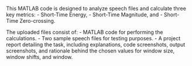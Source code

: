 This MATLAB code is designed to analyze speech files and calculate three key metrics: 
    - Short-Time Energy, 
    - Short-Time Magnitude, and 
    - Short-Time Zero-crossing.

The uploaded files consist of:
    - MATLAB code for performing the calculations.
    - Two sample speech files for testing purposes.
    - A project report detailing the task, including explanations, code screenshots, output screenshots, 
      and rationale behind the chosen values for window size, window shifts, and window.
